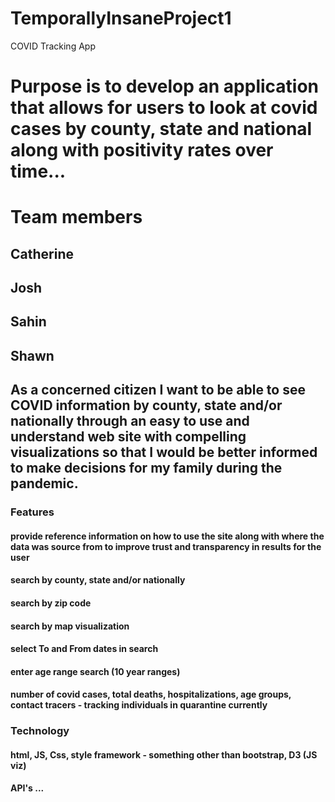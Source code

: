 # TemporallyInsaneProject1
COVID Tracking App

# Purpose is to develop an application that allows for users to look at covid cases by county, state and national along with positivity rates over time...

# Team members
## Catherine
## Josh
## Sahin
## Shawn

## As a concerned citizen I want to be able to see COVID information by county, state and/or nationally through an easy to use and understand web site with compelling visualizations so that I would be better informed to make decisions for my family during the pandemic. 

### Features
#### provide reference information on how to use the site along with where the data was source from to improve trust and transparency in results for the user
#### search by county, state and/or nationally
#### search by zip code 
#### search by map visualization
#### select To and From dates in search 
#### enter age range search (10 year ranges) 
#### number of covid cases, total deaths, hospitalizations, age groups, contact tracers - tracking individuals in quarantine currently 

### Technology 
#### html, JS, Css, style framework - something other than bootstrap, D3 (JS viz)
#### API's ...


